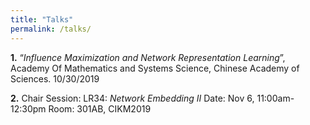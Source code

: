 ```yaml
---
title: "Talks"
permalink: /talks/
---
```




**1.**    “*Influence Maximization and Network Representation Learning*”, Academy Of Mathematics and Systems Science, Chinese Academy of Sciences. 10/30/2019

**2.**    Chair Session: LR34: *Network Embedding II* Date: Nov 6, 11:00am-12:30pm Room: 301AB, CIKM2019

